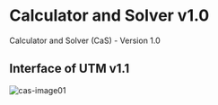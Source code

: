 # Calculator and Solver v1.0
Calculator and Solver (CaS) - Version 1.0

## Interface of UTM v1.1
![cas-image01](https://cloud.githubusercontent.com/assets/26347107/24803586/220987a6-1bc5-11e7-8dbe-92bc3f724167.PNG)

